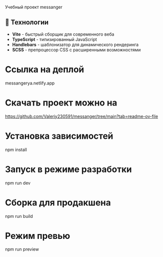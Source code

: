 Учебный проект messanger

## 🚀 Технологии

- **Vite** - быстрый сборщик для современного веба
- **TypeScript** - типизированный JavaScript
- **Handlebars** - шаблонизатор для динамического рендеринга
- **SCSS** - препроцессор CSS с расширенными возможностями

# Cсылка на деплой

messangerya.netlify.app

# Cкачать проект можно на

https://github.com/Valeriy230591/messanger/tree/main?tab=readme-ov-file

# Установка зависимостей

npm install

# Запуск в режиме разработки

npm run dev

# Сборка для продакшена

npm run build

# Режим превью

npm run preview
